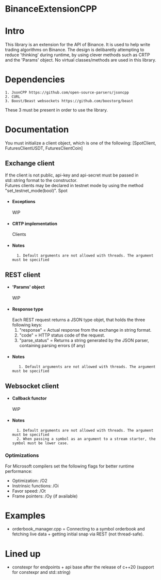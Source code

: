 BinanceExtensionCPP
=

# Intro 

This library is an extension for the API of Binance. It is used to help write trading algorithms on Binance. 
The design is delibaretly attempting to reduce 'thinking' during runtime, by using clever methods such as CRTP and the 'Params' object. 
No virtual classes/methods are used in this library.

# Dependencies

	1. JsonCPP https://github.com/open-source-parsers/jsoncpp
	2. CURL 
	3. Boost/Beast websockets https://github.com/boostorg/beast

These 3 must be present in order to use the library.


# Documentation
You must initialize a client object, which is one of the following: [SpotClient, FuturesClientUSDT, FuturesClientCoin]

## Exchange client
If the client is not public, api-key and api-secret must be passed in std::string format to the constructor.
<br />Futures clients may be declared in testnet mode by using the method "set_testnet_mode(bool)". Spot
- #### Exceptions
	WIP
- #### CRTP implementation
	Clients
- #### Notes
		1. Default arguments are not allowed with threads. The argument must be specified

## REST client
- #### 'Params' object
	WIP
- #### Response type
	Each REST request returns a JSON type objet, that holds the three following keys:
    1. "response" = Actual response from the exchange in string format.
    2. "code" = HTTP status code of the request.
    3. "parse_status" = Returns a string generated by the JSON parser, containing parsing errors (if any)
- #### Notes
   		 1. Default arguments are not allowed with threads. The argument must be specified
## Websocket client
- #### Callback functor
	WIP
- #### Notes
		1. Default arguments are not allowed with threads. The argument must be specified
		2. When passing a symbol as an argument to a stream starter, the symbol must be lower case.

### Optimizations
For Microsoft compilers set the following flags for better runtime performance:
* Optimization: /O2
* Instrinsic functions: /Oi
* Favor speed: /Ot
* Frame pointers: /Oy (if available)

# Examples
* orderbook_manager.cpp = Connecting to a symbol orderbook and fetching live data + getting initial snap via REST (not thread-safe).


# Lined up
* constexpr for endpoints + api base after the release of c++20 (support for constexpr and std::string)
